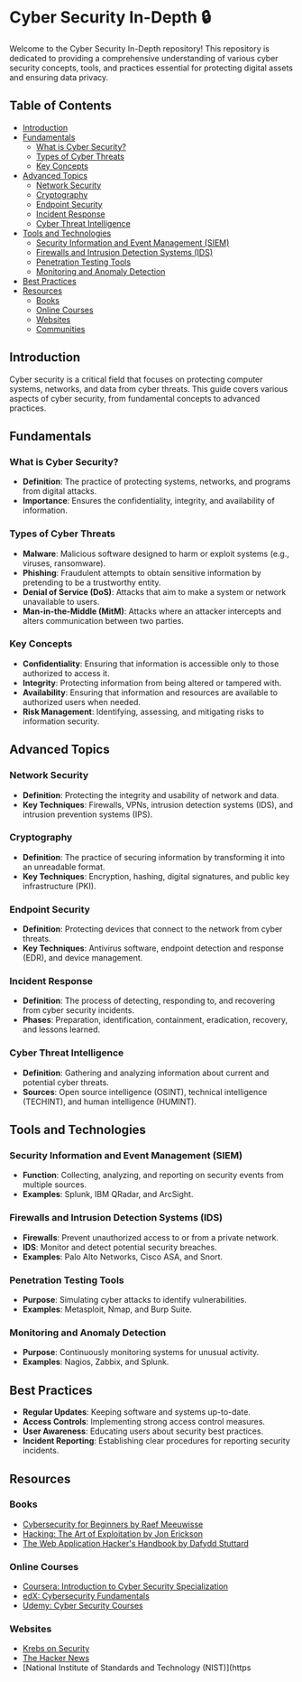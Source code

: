 # Cyber Security In-Depth 🔒

Welcome to the Cyber Security In-Depth repository! This repository is dedicated to providing a comprehensive understanding of various cyber security concepts, tools, and practices essential for protecting digital assets and ensuring data privacy.

## Table of Contents
- [Introduction](#introduction)
- [Fundamentals](#fundamentals)
  - [What is Cyber Security?](#what-is-cyber-security)
  - [Types of Cyber Threats](#types-of-cyber-threats)
  - [Key Concepts](#key-concepts)
- [Advanced Topics](#advanced-topics)
  - [Network Security](#network-security)
  - [Cryptography](#cryptography)
  - [Endpoint Security](#endpoint-security)
  - [Incident Response](#incident-response)
  - [Cyber Threat Intelligence](#cyber-threat-intelligence)
- [Tools and Technologies](#tools-and-technologies)
  - [Security Information and Event Management (SIEM)](#security-information-and-event-management-siem)
  - [Firewalls and Intrusion Detection Systems (IDS)](#firewalls-and-intrusion-detection-systems-ids)
  - [Penetration Testing Tools](#penetration-testing-tools)
  - [Monitoring and Anomaly Detection](#monitoring-and-anomaly-detection)
- [Best Practices](#best-practices)
- [Resources](#resources)
  - [Books](#books)
  - [Online Courses](#online-courses)
  - [Websites](#websites)
  - [Communities](#communities)

## Introduction
Cyber security is a critical field that focuses on protecting computer systems, networks, and data from cyber threats. This guide covers various aspects of cyber security, from fundamental concepts to advanced practices.

## Fundamentals

### What is Cyber Security?
- **Definition**: The practice of protecting systems, networks, and programs from digital attacks.
- **Importance**: Ensures the confidentiality, integrity, and availability of information.

### Types of Cyber Threats
- **Malware**: Malicious software designed to harm or exploit systems (e.g., viruses, ransomware).
- **Phishing**: Fraudulent attempts to obtain sensitive information by pretending to be a trustworthy entity.
- **Denial of Service (DoS)**: Attacks that aim to make a system or network unavailable to users.
- **Man-in-the-Middle (MitM)**: Attacks where an attacker intercepts and alters communication between two parties.

### Key Concepts
- **Confidentiality**: Ensuring that information is accessible only to those authorized to access it.
- **Integrity**: Protecting information from being altered or tampered with.
- **Availability**: Ensuring that information and resources are available to authorized users when needed.
- **Risk Management**: Identifying, assessing, and mitigating risks to information security.

## Advanced Topics

### Network Security
- **Definition**: Protecting the integrity and usability of network and data.
- **Key Techniques**: Firewalls, VPNs, intrusion detection systems (IDS), and intrusion prevention systems (IPS).

### Cryptography
- **Definition**: The practice of securing information by transforming it into an unreadable format.
- **Key Techniques**: Encryption, hashing, digital signatures, and public key infrastructure (PKI).

### Endpoint Security
- **Definition**: Protecting devices that connect to the network from cyber threats.
- **Key Techniques**: Antivirus software, endpoint detection and response (EDR), and device management.

### Incident Response
- **Definition**: The process of detecting, responding to, and recovering from cyber security incidents.
- **Phases**: Preparation, identification, containment, eradication, recovery, and lessons learned.

### Cyber Threat Intelligence
- **Definition**: Gathering and analyzing information about current and potential cyber threats.
- **Sources**: Open source intelligence (OSINT), technical intelligence (TECHINT), and human intelligence (HUMINT).

## Tools and Technologies

### Security Information and Event Management (SIEM)
- **Function**: Collecting, analyzing, and reporting on security events from multiple sources.
- **Examples**: Splunk, IBM QRadar, and ArcSight.

### Firewalls and Intrusion Detection Systems (IDS)
- **Firewalls**: Prevent unauthorized access to or from a private network.
- **IDS**: Monitor and detect potential security breaches.
- **Examples**: Palo Alto Networks, Cisco ASA, and Snort.

### Penetration Testing Tools
- **Purpose**: Simulating cyber attacks to identify vulnerabilities.
- **Examples**: Metasploit, Nmap, and Burp Suite.

### Monitoring and Anomaly Detection
- **Purpose**: Continuously monitoring systems for unusual activity.
- **Examples**: Nagios, Zabbix, and Splunk.

## Best Practices
- **Regular Updates**: Keeping software and systems up-to-date.
- **Access Controls**: Implementing strong access control measures.
- **User Awareness**: Educating users about security best practices.
- **Incident Reporting**: Establishing clear procedures for reporting security incidents.

## Resources

### Books
- [Cybersecurity for Beginners by Raef Meeuwisse](https://www.amazon.com/Cybersecurity-Beginners-Raef-Meeuwisse/dp/1911452116)
- [Hacking: The Art of Exploitation by Jon Erickson](https://www.amazon.com/Hacking-Art-Exploitation-Jon-Erickson/dp/1593271441)
- [The Web Application Hacker's Handbook by Dafydd Stuttard](https://www.amazon.com/Web-Application-Hackers-Handbook-Exploiting/dp/1118026470)

### Online Courses
- [Coursera: Introduction to Cyber Security Specialization](https://www.coursera.org/specializations/intro-cyber-security)
- [edX: Cybersecurity Fundamentals](https://www.edx.org/course/cybersecurity-fundamentals)
- [Udemy: Cyber Security Courses](https://www.udemy.com/topic/cyber-security/)

### Websites
- [Krebs on Security](https://krebsonsecurity.com/)
- [The Hacker News](https://thehackernews.com/)
- [National Institute of Standards and Technology (NIST)](https

